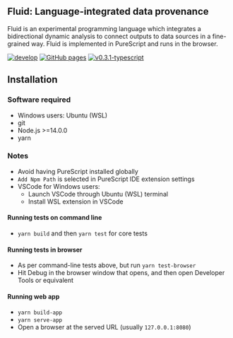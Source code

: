## Fluid: Language-integrated data provenance

Fluid is an experimental programming language which integrates a bidirectional dynamic analysis to connect outputs to data sources in a fine-grained way. Fluid is implemented in PureScript and runs in the browser.

[![develop](https://github.com/explorable-viz/fluid/actions/workflows/develop.yml/badge.svg)](https://github.com/explorable-viz/fluid/actions/workflows/develop.yml)
[![GitHub pages](https://github.com/explorable-viz/fluid/actions/workflows/pages/pages-build-deployment/badge.svg)](https://github.com/explorable-viz/fluid/actions/workflows/pages/pages-build-deployment)
[![v0.3.1-typescript](https://github.com/explorable-viz/fluid/actions/workflows/v0.3.1-typescript.yml/badge.svg)](https://github.com/explorable-viz/fluid/actions/workflows/v0.3.1-typescript.yml)

## Installation
### Software required
- Windows users: Ubuntu (WSL)
- git
- Node.js >=14.0.0
- yarn

### Notes
- Avoid having PureScript installed globally
- `Add Npm Path` is selected in PureScript IDE extension settings
- VSCode for Windows users:
	- Launch VSCode through Ubuntu (WSL) terminal
	- Install WSL extension in VSCode

#### Running tests on command line

- `yarn build` and then `yarn test` for core tests

#### Running tests in browser

- As per command-line tests above, but run `yarn test-browser`
- Hit Debug in the browser window that opens, and then open Developer Tools or equivalent

#### Running web app
- `yarn build-app`
- `yarn serve-app`
- Open a browser at the served URL (usually `127.0.0.1:8080`)
